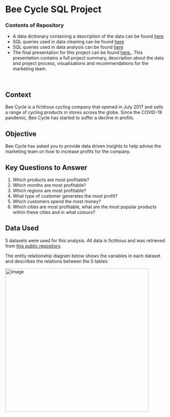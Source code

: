 # Bee Cycle SQL Project

### Contents of Repository
* A data dictionary containing a description of the data can be found [here](https://github.com/lara-carter/Bee-Cycle-SQL-Project/blob/main/Data%20Dictionary.pdf)
* SQL queries used in data cleaning can be found [here](https://github.com/lara-carter/Bee-Cycle-SQL-Project/blob/main/SQL_Queries_for_Data_Cleaning.ipynb)
* SQL queries used in data analysis can be found [here](https://github.com/lara-carter/Bee-Cycle-SQL-Project/blob/main/SQL_Queries_for_Data_Analysis.ipynb)
* The final presentation for this project can be found [here.](). This presentation contains a full project summary, description about the data and project process, visualisations and recommendations for the marketing team.

<br>

## Context
Bee Cycle is a fictitious cycling company that opened in July 2017 and sells a range of cycling products in stores across the globe. Since the COVID-19 pandemic, Bee Cycle has started to suffer a decline in profits.

## Objective
Bee Cycle has asked you to provide data driven insights to help advise the marketing team on how to increase profits for the company.

## Key Questions to Answer
1. Which products are most profitable?
2. Which months are most profitable?
3. Which regions are most profitable?
4. What type of customer generates the most profit?
5. Which customers spend the most money?
6. Which cities are most profitable, what are the most popular products within these cities and in what colours?

## Data Used
5 datasets were used for this analysis. All data is fictitious and was retrieved from [this public repository](https://github.com/yodialfa/bigQuery-BeeCycle). 

The entity relationship diagram below shows the variables in each dataset and describes the relations between the 5 tables:

<img width="451" alt="image" src="https://github.com/lara-carter/Bee-Cycle-SQL-Project/assets/159635049/ad1c3f6f-cb7d-462f-b29f-6333b2a110a2">
